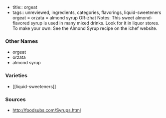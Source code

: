 - title:: orgeat
- tags:: unreviewed, ingredients, categories, flavorings, liquid-sweeteners
orgeat = orzata = almond syrup OR-zhat Notes: This sweet almond-flavored syrup is used in many mixed drinks. Look for it in liquor stores. To make your own: See the Almond Syrup recipe on the ichef website.

### Other Names

* orgeat
* orzata
* almond syrup

### Varieties

* [[liquid-sweeteners]]

### Sources
* http://foodsubs.com/Syrups.html
